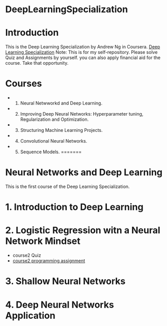 
# DeepLearningSpecialization

# Introduction
This is the Deep Learning Specialization by Andrew Ng in Coursera.
[Deep Learning Specialization](https://www.coursera.org/specializations/deep-learning)
Note: This is for my self-repository. Please solve Quiz and Assignments by yourself.
you can also apply financial aid for the course. Take that opportunity.

# Courses
* 1. Neural Netwworkd and Deep Learning.
* 2. Improving Deep Neural Networks: Hyperparameter tuning, Regularization and Optimization.
* 3. Structuring Machine Learning Projects.
* 4. Convolutional Neural Networks.
* 5. Sequence Models.
=======
# Neural Networks and Deep Learning
This is the first course of the Deep Learning Specialization.
# 1. Introduction to Deep Learning
# 2. Logistic Regression witn a Neural Network Mindset
  - course2 Quiz
  - [course2 programming assignment](https://github.com/Taiyou/DeepLearningSpecialization/blob/master/NeuralNetworksAndDeepLearning/Course2_Logistic_Regression_with_a_Neural_Network_mindset.ipynb) 
# 3. Shallow Neural Networks
# 4. Deep Neural Networks Application
